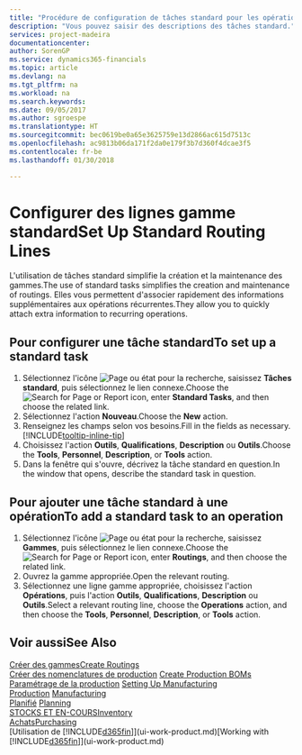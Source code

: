 ```yaml
---
title: "Procédure de configuration de tâches standard pour les opérations | Microsoft Docs"
description: "Vous pouvez saisir des descriptions des tâches standard."
services: project-madeira
documentationcenter: 
author: SorenGP
ms.service: dynamics365-financials
ms.topic: article
ms.devlang: na
ms.tgt_pltfrm: na
ms.workload: na
ms.search.keywords: 
ms.date: 09/05/2017
ms.author: sgroespe
ms.translationtype: HT
ms.sourcegitcommit: bec0619be0a65e3625759e13d2866ac615d7513c
ms.openlocfilehash: ac9813b06da171f2da0e179f3b7d360f4dcae3f5
ms.contentlocale: fr-be
ms.lasthandoff: 01/30/2018

---
```

# <a name="set-up-standard-routing-lines"></a><span data-ttu-id="0aac4-103">Configurer des lignes gamme standard</span><span class="sxs-lookup"><span data-stu-id="0aac4-103">Set Up Standard Routing Lines</span></span>
<span data-ttu-id="0aac4-104">L'utilisation de tâches standard simplifie la création et la maintenance des gammes.</span><span class="sxs-lookup"><span data-stu-id="0aac4-104">The use of standard tasks simplifies the creation and maintenance of routings.</span></span> <span data-ttu-id="0aac4-105">Elles vous permettent d'associer rapidement des informations supplémentaires aux opérations récurrentes.</span><span class="sxs-lookup"><span data-stu-id="0aac4-105">They allow you to quickly attach extra information to recurring operations.</span></span>

## <a name="to-set-up-a-standard-task"></a><span data-ttu-id="0aac4-106">Pour configurer une tâche standard</span><span class="sxs-lookup"><span data-stu-id="0aac4-106">To set up a standard task</span></span>
1. <span data-ttu-id="0aac4-107">Sélectionnez l'icône ![Page ou état pour la recherche](media/ui-search/search_small.png "Page ou état pour la recherche"), saisissez **Tâches standard**, puis sélectionnez le lien connexe.</span><span class="sxs-lookup"><span data-stu-id="0aac4-107">Choose the ![Search for Page or Report](media/ui-search/search_small.png "Search for Page or Report icon") icon, enter **Standard Tasks**, and then choose the related link.</span></span>
2. <span data-ttu-id="0aac4-108">Sélectionnez l'action **Nouveau**.</span><span class="sxs-lookup"><span data-stu-id="0aac4-108">Choose the **New** action.</span></span>
3. <span data-ttu-id="0aac4-109">Renseignez les champs selon vos besoins.</span><span class="sxs-lookup"><span data-stu-id="0aac4-109">Fill in the fields as necessary.</span></span> [!INCLUDE[tooltip-inline-tip](includes/tooltip-inline-tip_md.md)]
4. <span data-ttu-id="0aac4-110">Choisissez l'action **Outils**, **Qualifications**, **Description** ou **Outils**.</span><span class="sxs-lookup"><span data-stu-id="0aac4-110">Choose the **Tools**, **Personnel**, **Description**, or **Tools** action.</span></span>
5. <span data-ttu-id="0aac4-111">Dans la fenêtre qui s'ouvre, décrivez la tâche standard en question.</span><span class="sxs-lookup"><span data-stu-id="0aac4-111">In the window that opens, describe the standard task in question.</span></span>

## <a name="to-add-a-standard-task-to-an-operation"></a><span data-ttu-id="0aac4-112">Pour ajouter une tâche standard à une opération</span><span class="sxs-lookup"><span data-stu-id="0aac4-112">To add a standard task to an operation</span></span>
1. <span data-ttu-id="0aac4-113">Sélectionnez l'icône ![Page ou état pour la recherche](media/ui-search/search_small.png "Page ou état pour la recherche"), saisissez **Gammes**, puis sélectionnez le lien connexe.</span><span class="sxs-lookup"><span data-stu-id="0aac4-113">Choose the ![Search for Page or Report](media/ui-search/search_small.png "Search for Page or Report icon") icon, enter **Routings**, and then choose the related link.</span></span>
2. <span data-ttu-id="0aac4-114">Ouvrez la gamme appropriée.</span><span class="sxs-lookup"><span data-stu-id="0aac4-114">Open the relevant routing.</span></span>
3. <span data-ttu-id="0aac4-115">Sélectionnez une ligne gamme appropriée, choisissez l'action **Opérations**, puis l'action **Outils**, **Qualifications**, **Description** ou **Outils**.</span><span class="sxs-lookup"><span data-stu-id="0aac4-115">Select a relevant routing line, choose the **Operations** action, and then choose the **Tools**, **Personnel**, **Description**, or **Tools** action.</span></span>

## <a name="see-also"></a><span data-ttu-id="0aac4-116">Voir aussi</span><span class="sxs-lookup"><span data-stu-id="0aac4-116">See Also</span></span>  
[<span data-ttu-id="0aac4-117">Créer des gammes</span><span class="sxs-lookup"><span data-stu-id="0aac4-117">Create Routings</span></span>](production-how-to-create-routings.md)  
<span data-ttu-id="0aac4-118">[Créer des nomenclatures de production](production-how-to-create-production-boms.md)   </span><span class="sxs-lookup"><span data-stu-id="0aac4-118">[Create Production BOMs](production-how-to-create-production-boms.md)   </span></span>  
<span data-ttu-id="0aac4-119">[Paramétrage de la production](production-configure-production-processes.md) </span><span class="sxs-lookup"><span data-stu-id="0aac4-119">[Setting Up Manufacturing](production-configure-production-processes.md) </span></span>  
<span data-ttu-id="0aac4-120">[Production](production-manage-manufacturing.md)  </span><span class="sxs-lookup"><span data-stu-id="0aac4-120">[Manufacturing](production-manage-manufacturing.md)  </span></span>  
<span data-ttu-id="0aac4-121">[Planifié](production-planning.md) </span><span class="sxs-lookup"><span data-stu-id="0aac4-121">[Planning](production-planning.md) </span></span>  
[<span data-ttu-id="0aac4-122">STOCKS ET EN-COURS</span><span class="sxs-lookup"><span data-stu-id="0aac4-122">Inventory</span></span>](inventory-manage-inventory.md)  
[<span data-ttu-id="0aac4-123">Achats</span><span class="sxs-lookup"><span data-stu-id="0aac4-123">Purchasing</span></span>](purchasing-manage-purchasing.md)  
<span data-ttu-id="0aac4-124">[Utilisation de [!INCLUDE[d365fin](includes/d365fin_md.md)]](ui-work-product.md)</span><span class="sxs-lookup"><span data-stu-id="0aac4-124">[Working with [!INCLUDE[d365fin](includes/d365fin_md.md)]](ui-work-product.md)</span></span>  

